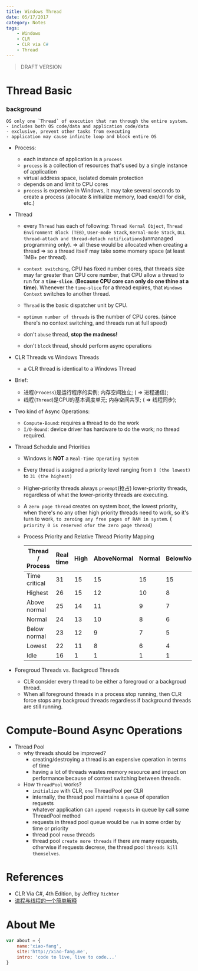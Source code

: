 ```yaml
---
title: Windows Thread
date: 05/17/2017
category: Notes
tags:
    - Windows
    - CLR
    - CLR via C#
    - Thread
---
```


> DRAFT VERSION

# Thread Basic

### background
    OS only one `Thread` of execution that ran through the entire system.
    - includes both OS code/data and application code/data
    - exclusive, prevent other tasks from executing
    - application may cause infinite loop and block entire OS

-   Process:
    - each instance of application is a `process`
    - `process` is a collection of resources that's used by a single instance of application
    - virtual address space, isolated domain protection
    - depends on and limit to CPU cores
    - `process` is expensive in Windows, it may take several seconds to create a process (allocate & initialize memory, load exe/dll for disk, etc.)

-   Thread
    - every `Thread` has each of following: `Thread Kernal Object`, `Thread Environment Block (TEB)`, `User-mode Stack`, `Kernal-mode Stack`, `DLL thread-attach and thread-detach notifications`(unmanaged programming only). => all these would be allocated when creating a thread => so a thread itself may take some momery space (at least 1MB+ per thread).

    - `context switching`, CPU has fixed number cores, that threads size may far greater than CPU core number, that CPU allow a thread to run for a **`time-slice`**. (__Because CPU core can only do one thine at a time__). Whenever the `time-slice` for a thread expires, that `Windows Context` switches to another thread.
    - `Thread` is the basic dispatcher unit by CPU.
    - `optimum number of threads` is the number of CPU cores. (since there's no context switching, and threads run at full speed)
    - don't `abuse` thread, __stop the madness!__
    - don't `block` thread, should perform async operations

-   CLR Threads vs Windows Threads
    - a CLR thread is identical to a Windows Thread

-   Brief:
    - 进程(`Process`)是运行程序的实例; 内存空间独立; ( => 进程通信);
    - 线程(`Thread`)是CPU的基本调度单元; 内存空间共享; ( => 线程同步);

-   Two kind of Async Operations:
    - `Compute-Bound`:  requires a thread to do the work
    - `I/O-Bound`:  device driver has hardware to do the work; no thread required.

-   Thread Schedule and Priorities
    - Windows is **NOT** a `Real-Time Operating System`
    - Every thread is assigned a priority level ranging from `0 (the lowest)` to `31 (the highest)`
    - Higher-priority threads always `preempt`(抢占) lower-priority threads, regardless of what the lower-priority threads are executing.
    - A `zero page thread` creates on system boot, the lowest priority, when there's no any other high priority threads need to work, so it's turn to work, `to zeroing any free pages of RAM in system`. ( `priority 0 is reserved ofor the zero page thread`)
    -  Process Priority and Relative Thread Priority Mapping

       | Thread / Process | Real time | High | AboveNormal | Normal | BelowNormal | Idle |
       |------------------|-----------|------|-------------|--------|-------------|------|
       | Time critical    | 31        | 15   | 15          | 15     | 15          | 15   |
       | Highest          | 26        | 15   | 12          | 10     | 8           | 6    |
       | Above normal     | 25        | 14   | 11          | 9      | 7           | 5    |
       | Normal           | 24        | 13   | 10          | 8      | 6           | 4    |
       | Below normal     | 23        | 12   | 9           | 7      | 5           | 3    |
       | Lowest           | 22        | 11   | 8           | 6      | 4           | 2    |
       | Idle             | 16        | 1    | 1           | 1      | 1           | 1    |

-   Foregroud Threads vs. Backgroud Threads
    -  CLR consider every thread to be either a foregroud or a backgroud thread.
    -  When all foreground threads in a process stop running, then CLR force stops any backgroud threads regardless if background threads are still running.

# Compute-Bound Async Operations

-   Thread Pool
    - why threads should be improved?
        -   creating/destroying a thread is an expensive operation in terms of time
        -   having a lot of threads wastes memory resource and impact on performance because of context switching between threads.
    - How `ThreadPool` works?
        - `initialize` with CLR, `one` ThreadPool per CLR
        - internally, the thread pool maintains a `queue` of operation requests
        - whatever application can `append requests` in queue by call some ThreadPool method
        - requests in thread pool queue would be `run` in some order by time or priority
        - thread pool `reuse` threads
        - thread pool `create more threads` if there are many requests, otherwise if requests decrese, the thread pool `threads kill themselves`.


# References

- CLR Via C#, 4th Edition, by Jeffrey `Richter`
- [进程与线程的一个简单解释](http://www.ruanyifeng.com/blog/2013/04/processes_and_threads.html)

# About Me

```javascript
var about = {
    name:'xiao-fang',
    site:'http://xiao-fang.me',
    intro: 'code to live, live to code...'
}
```